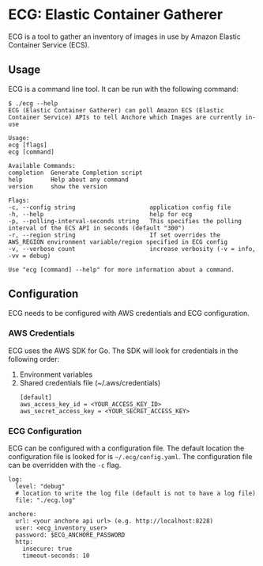 # ECG: Elastic Container Gatherer

ECG is a tool to gather an inventory of images in use by Amazon Elastic
Container Service (ECS).

## Usage

ECG is a command line tool. It can be run with the following command:

```
$ ./ecg --help
ECG (Elastic Container Gatherer) can poll Amazon ECS (Elastic Container Service) APIs to tell Anchore which Images are currently in-use

Usage:
ecg [flags]
ecg [command]

Available Commands:
completion  Generate Completion script
help        Help about any command
version     show the version

Flags:
-c, --config string                     application config file
-h, --help                              help for ecg
-p, --polling-interval-seconds string   This specifies the polling interval of the ECS API in seconds (default "300")
-r, --region string                     If set overrides the AWS_REGION environment variable/region specified in ECG config
-v, --verbose count                     increase verbosity (-v = info, -vv = debug)

Use "ecg [command] --help" for more information about a command.
```

## Configuration

ECG needs to be configured with AWS credentials and ECG configuration.

### AWS Credentials

ECG uses the AWS SDK for Go. The SDK will look for credentials in the following
order:

1. Environment variables
2. Shared credentials file (~/.aws/credentials)
    ```
    [default]
    aws_access_key_id = <YOUR_ACCESS_KEY_ID>
    aws_secret_access_key = <YOUR_SECRET_ACCESS_KEY>
    ```

### ECG Configuration

ECG can be configured with a configuration file. The default location the configuration
file is looked for is `~/.ecg/config.yaml`. The configuration file can be overridden with
the `-c` flag.

```
log:
  level: "debug"
  # location to write the log file (default is not to have a log file)
  file: "./ecg.log"

anchore:
  url: <your anchore api url> (e.g. http://localhost:8228)
  user: <ecg_inventory_user>
  password: $ECG_ANCHORE_PASSWORD
  http:
    insecure: true
    timeout-seconds: 10
```
